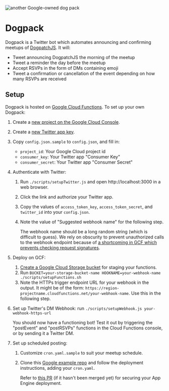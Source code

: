 ![another Google-owned dog pack](https://media.giphy.com/media/LIeTjBAxz1npe/giphy-tumblr.gif)

# Dogpack

Dogpack is a Twitter bot which automates announcing and confirming meetups of [DogpatchJS](http://dogpatchjs.com/). It will:

 * Tweet announcing DogpatchJS the morning of the meetup
 * Tweet a reminder the day before the meetup
 * Accept RSVPs in the form of DMs containing emoji
 * Tweet a confirmation or cancellation of the event depending on how many RSVPs are received
 
## Setup

Dogpack is hosted on [Google Cloud Functions](https://cloud.google.com/functions/). To set up your own Dogpack:

1. Create a [new project on the Google Cloud Console](https://console.cloud.google.com/projectcreate).
1. Create a [new Twitter app key](https://apps.twitter.com/app/new).
1. Copy `config.json.sample` to `config.json`, and fill in:
   * `project_id`: Your Google Cloud project id
   * `consumer_key`: Your Twitter app "Consumer Key"
   * `consumer_secret`: Your Twitter app "Consumer Secret"
    
1. Authenticate with Twitter:
   1. Run `./scripts/setupTwitter.js` and open http://localhost:3000 in a web browser.
   1. Click the link and authorize your Twitter app.
   1. Copy the values of `access_token_key`, `access_token_secret`, and `twitter_id` into your `config.json`.
   1. Note the value of "Suggested webhook name" for the following step.
      
      The webhook name should be a long random string (which is difficult to guess). We rely on obscurity to prevent unauthorized calls to the webhook endpoint because of [a shortcoming in GCF which prevents checking request signatures](https://issuetracker.google.com/issues/36252545).

1. Deploy on GCF:
   1. [Create a Google Cloud Storage bucket](https://console.cloud.google.com/storage/create-bucket) for staging your functions.
   1. Run `BUCKET=your-storage-bucket-name HOOKNAME=your-webhook-name ./scripts/setupFunctions.sh`
   1. Note the HTTPs trigger endpoint URL for your webhook in the output. It might be of the form: `https://region-projectname.cloudfunctions.net/your-webhook-name`. Use this in the following step.

1. Set up Twitter's DM Webhook: run `./scripts/setupWebhook.js your-webhook-https-url`

   You should now have a functioning bot! Test it out by triggering the "postEvent" and "postRSVPs" functions in the Cloud Functions console, or by sending it a Twitter DM.
   
1. Set up scheduled posting:
   1. Customize `cron.yaml.sample` to suit your meetup schedule.
   1. Clone this [Google example repo](https://github.com/firebase/functions-cron) and follow the deployment instructions, adding your `cron.yaml`.
       
       Refer to [this PR](https://github.com/firebase/functions-cron/pull/5) (if it hasn't been merged yet) for securing your App Engine deployment.

